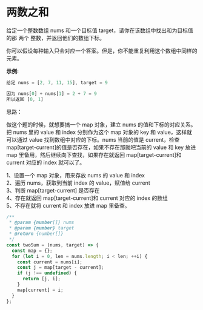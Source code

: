 # 两数之和

给定一个整数数组 nums 和一个目标值 target，请你在该数组中找出和为目标值的那 两个 整数，并返回他们的数组下标。

你可以假设每种输入只会对应一个答案。但是，你不能重复利用这个数组中同样的元素。

**示例:**

```js
给定 nums = [2, 7, 11, 15], target = 9

因为 nums[0] + nums[1] = 2 + 7 = 9
所以返回 [0, 1]
```

思路：

做这个题的时候，就想要搞一个 map 对象，建立 nums 的值和下标的对应关系。把 nums 里的 value 和 index 分别作为这个 map 对象的 key 和 value，这样就可以通过 value 找到数组中对应的下标。nums 当前的值是 current，检查 map[target-current]的值是否存在，如果不存在那就吧当前的 value 和 key 放进 map 里备用，然后继续向下查找，如果存在就返回 map[target-current]和 current 对应的 index 就可以了。

1、设置一个 map 对象，用来存放 nums 的 value 和 index  
2、遍历 nums，获取到当前 index 的 value，赋值给 current  
3、判断 map[target-current] 是否存在  
4、存在就返回 map[target-current]和 current 对应的 index 的数组  
5、不存在就将 current 和 index 放进 map 里备查。

```js
/**
 * @param {number[]} nums
 * @param {number} target
 * @return {number[]}
 */
const twoSum = (nums, target) => {
  const map = {};
  for (let i = 0, len = nums.length; i < len; ++i) {
    const current = nums[i];
    const j = map[target - current];
    if (j !== undefined) {
      return [j, i];
    }
    map[current] = i;
  }
};
```
